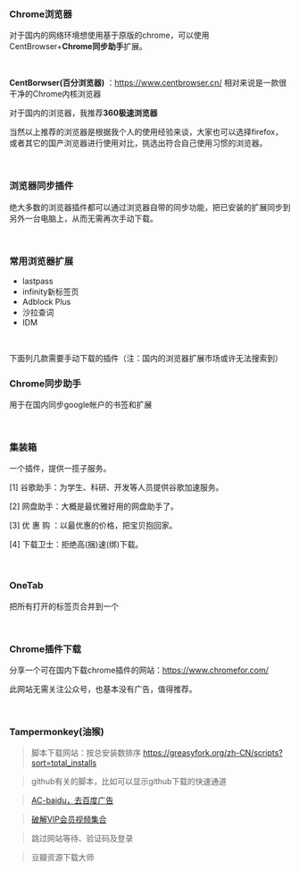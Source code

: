 ### Chrome浏览器

对于国内的网络环境想使用基于原版的chrome，可以使用CentBrowser+**Chrome同步助手**扩展。

​      

**CentBorwser(百分浏览器)** ：<https://www.centbrowser.cn/>  相对来说是一款很干净的Chrome内核浏览器

对于国内的浏览器，我推荐**360极速浏览器**

当然以上推荐的浏览器是根据我个人的使用经验来谈，大家也可以选择firefox，或者其它的国产浏览器进行使用对比，挑选出符合自己使用习惯的浏览器。

​      

### 浏览器同步插件

绝大多数的浏览器插件都可以通过浏览器自带的同步功能，把已安装的扩展同步到另外一台电脑上，从而无需再次手动下载。

​      

### 常用浏览器扩展

- lastpass
- infinity新标签页
- Adblock Plus
- 沙拉查词
- IDM

​      

下面列几款需要手动下载的插件（注：国内的浏览器扩展市场或许无法搜索到）

### Chrome同步助手

用于在国内同步google帐户的书签和扩展

​      

###  集装箱 

 一个插件，提供一揽子服务。 

[1] 谷歌助手：为学生、科研、开发等人员提供谷歌加速服务。

[2] 网盘助手：大概是最优雅好用的网盘助手了。

[3] 优 惠 购 ：以最优惠的价格，把宝贝抱回家。

[4] 下载卫士：拒绝高(捆)速(绑)下载。

​     

### OneTab 

把所有打开的标签页合并到一个

​      

### Chrome插件下载

分享一个可在国内下载chrome插件的网站：https://www.chromefor.com/

此网站无需关注公众号，也基本没有广告，值得推荐。

​      


### Tampermonkey(油猴)

>  脚本下载网站：按总安装数排序   <https://greasyfork.org/zh-CN/scripts?sort=total_installs>

>  github有关的脚本，比如可以显示github下载的快速通道

> [AC-baidu，去百度广告](https://greasyfork.org/zh-CN/scripts/14178-ac-baidu-%E9%87%8D%E5%AE%9A%E5%90%91%E4%BC%98%E5%8C%96%E7%99%BE%E5%BA%A6%E6%90%9C%E7%8B%97%E8%B0%B7%E6%AD%8C%E6%90%9C%E7%B4%A2-%E5%8E%BB%E5%B9%BF%E5%91%8A-favicon-%E5%8F%8C%E5%88%97)

>  [破解VIP会员视频集合](<https://greasyfork.org/zh-CN/scripts/27530-%E7%A0%B4%E8%A7%A3vip%E4%BC%9A%E5%91%98%E8%A7%86%E9%A2%91%E9%9B%86%E5%90%88>)

> 跳过网站等待、验证码及登录

> 豆瓣资源下载大师